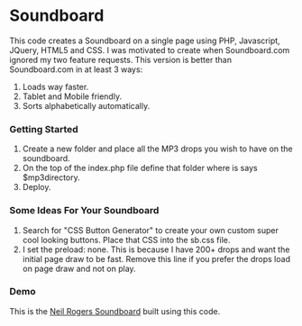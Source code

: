 # Soundboard
This code creates a Soundboard on a single page using PHP, Javascript, JQuery, HTML5 and CSS. I was motivated to create when Soundboard.com ignored my two feature requests. This version is better than Soundboard.com in at least 3 ways:
  1. Loads way faster.
  2. Tablet and Mobile friendly. 
  3. Sorts alphabetically automatically.  

### Getting Started
  1. Create a new folder and place all the MP3 drops you wish to have on the soundboard.
  2. On the top of the index.php file define that folder where is says $mp3directory. 
  3. Deploy. 

### Some Ideas For Your Soundboard
  1. Search for "CSS Button Generator" to create your own custom super cool looking buttons. Place that CSS into the sb.css file.  
  2. I set the preload: none. This is because I have 200+ drops and want the initial page draw to be fast. Remove this line if you prefer the drops load on page draw and not on play. 
  
### Demo
  This is the [Neil Rogers Soundboard](http://neilrogers.org/soundboard/) built using this code. 
  


